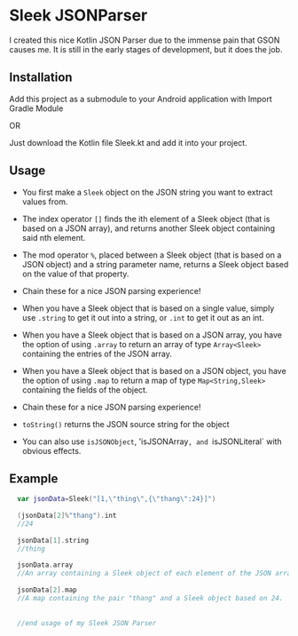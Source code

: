 # Sleek JSONParser

I created this nice Kotlin JSON Parser due to the immense pain that GSON causes me. It is still in the early stages of development, but it does the job. 

## Installation

Add this project as a submodule to your Android application with Import Gradle Module

OR

Just download the Kotlin file Sleek.kt and add it into your project.

## Usage

- You first make a `Sleek` object on the JSON string you want to extract values from.

- The index operator `[]` finds the ith element of a Sleek object (that is based on a JSON array), and returns another Sleek object containing said nth element.

- The mod operator `%`, placed between a Sleek object (that is based on a JSON object) and a string parameter name, returns a Sleek object based on the value of that property.

- Chain these for a nice JSON parsing experience!

- When you have a Sleek object that is based on a single value, simply use `.string` to get it out into a string, or `.int` to get it out as an int.

- When you have a Sleek object that is based on a JSON array, you have the option of using `.array` to return an array of type `Array<Sleek>` containing the entries of the JSON array.

- When you have a Sleek object that is based on a JSON object, you have the option of using `.map` to return a map of type `Map<String,Sleek>` containing the fields of the object.

- Chain these for a nice JSON parsing experience!

- `toString()` returns the JSON source string for the object 

- You can also use `isJSONObject`, 'isJSONArray`, and `isJSONLiteral` with obvious effects.

## Example

  ```kotlin
    var jsonData=Sleek("[1,\"thing\",{\"thang\":24}]")
    
    (jsonData[2]%"thang").int
    //24
    
    jsonData[1].string
    //thing
    
    jsonData.array
    //An array containing a Sleek object of each element of the JSON array: 1, "thing", and {"thang":24}
    
    jsonData[2].map
    //A map containing the pair "thang" and a Sleek object based on 24.
    
    
    //end usage of my Sleek JSON Parser
  ```
